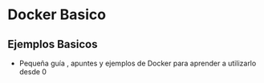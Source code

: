 # Docker Basico

## Ejemplos Basicos

- Pequeña guía , apuntes y ejemplos de Docker para aprender a utilizarlo desde 0
